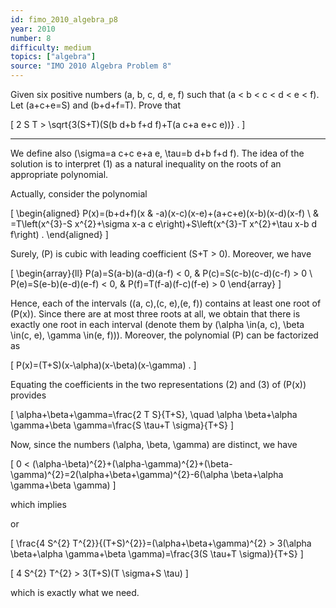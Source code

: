 ```yaml
---
id: fimo_2010_algebra_p8
year: 2010
number: 8
difficulty: medium
topics: ["algebra"]
source: "IMO 2010 Algebra Problem 8"
---
```


Given six positive numbers \(a, b, c, d, e, f\) such that \(a < b < c < d < e < f\). Let \(a+c+e=S\) and \(b+d+f=T\). Prove that

\[
2 S T > \sqrt{3(S+T)(S(b d+b f+d f)+T(a c+a e+c e))} .
\]

---
We define also \(\sigma=a c+c e+a e, \tau=b d+b f+d f\). The idea of the solution is to interpret (1) as a natural inequality on the roots of an appropriate polynomial.

Actually, consider the polynomial

\[
\begin{aligned}
P(x)=(b+d+f)(x & -a)(x-c)(x-e)+(a+c+e)(x-b)(x-d)(x-f) \\
& =T\left(x^{3}-S x^{2}+\sigma x-a c e\right)+S\left(x^{3}-T x^{2}+\tau x-b d f\right) .
\end{aligned}
\]

Surely, \(P\) is cubic with leading coefficient \(S+T > 0\). Moreover, we have

\[
\begin{array}{ll}
P(a)=S(a-b)(a-d)(a-f) < 0, & P(c)=S(c-b)(c-d)(c-f) > 0 \\
P(e)=S(e-b)(e-d)(e-f) < 0, & P(f)=T(f-a)(f-c)(f-e) > 0
\end{array}
\]

Hence, each of the intervals \((a, c),(c, e),(e, f)\) contains at least one root of \(P(x)\). Since there are at most three roots at all, we obtain that there is exactly one root in each interval (denote them by \(\alpha \in(a, c), \beta \in(c, e), \gamma \in(e, f))\). Moreover, the polynomial \(P\) can be factorized as

\[
P(x)=(T+S)(x-\alpha)(x-\beta)(x-\gamma) .
\]

Equating the coefficients in the two representations (2) and (3) of \(P(x)\) provides

\[
\alpha+\beta+\gamma=\frac{2 T S}{T+S}, \quad \alpha \beta+\alpha \gamma+\beta \gamma=\frac{S \tau+T \sigma}{T+S}
\]

Now, since the numbers \(\alpha, \beta, \gamma\) are distinct, we have

\[
0 < (\alpha-\beta)^{2}+(\alpha-\gamma)^{2}+(\beta-\gamma)^{2}=2(\alpha+\beta+\gamma)^{2}-6(\alpha \beta+\alpha \gamma+\beta \gamma)
\]

which implies

or

\[
\frac{4 S^{2} T^{2}}{(T+S)^{2}}=(\alpha+\beta+\gamma)^{2} > 3(\alpha \beta+\alpha \gamma+\beta \gamma)=\frac{3(S \tau+T \sigma)}{T+S}
\]

\[
4 S^{2} T^{2} > 3(T+S)(T \sigma+S \tau)
\]

which is exactly what we need.
